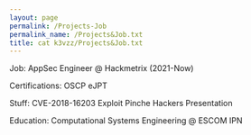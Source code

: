 ```yaml
---
layout: page
permalink: /Projects-Job
permalink_name: /Projects&Job.txt
title: cat k3vzz/Projects&Job.txt
---
```


Job:
AppSec Engineer @ Hackmetrix (2021-Now)

Certifications:
OSCP
eJPT

Stuff:
CVE-2018-16203 Exploit
Pinche Hackers Presentation

Education:
Computational Systems Engineering @ ESCOM IPN
